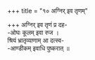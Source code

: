 +++
title = "१० अग्निर् इव तृणम्"

+++
अग्निर् इव तृणं प्र दह-  
-ओघः कूलम् इवा रुज ।  
श्रियं भ्रातृव्याणाम् आ दत्स्व-  
-आण्डीकम् इवाधि पुष्करात् ॥
